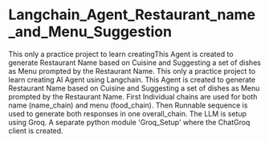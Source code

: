 # Langchain_Agent_Restaurant_name_and_Menu_Suggestion
This only a practice project to learn creatingThis Agent is created to generate Restaurant Name based on Cuisine and Suggesting a set of dishes as Menu prompted by the Restaurant Name. 
This only a practice project to learn creating AI Agent using Langchain. This Agent is created to generate Restaurant Name based on Cuisine and Suggesting a set of dishes as Menu prompted by the Restaurant Name. 
First Individual chains are used for both name (name_chain) and menu (food_chain). 
Then Runnable sequence is used to generate both responses in one overall_chain.
The LLM is setup using Groq. A separate python module 'Groq_Setup' where the ChatGroq client is created. 
